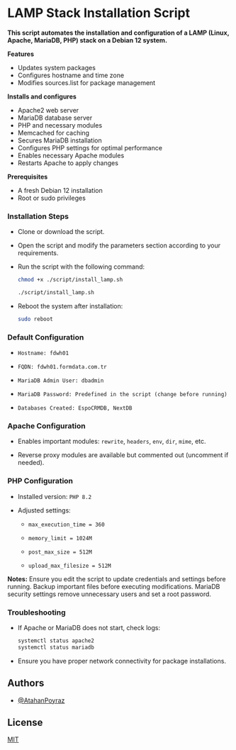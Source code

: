 # **LAMP Stack Installation Script**

**This script automates the installation and configuration of a LAMP (Linux, Apache, MariaDB, PHP) stack on a Debian 12 system.**


**Features**

- Updates system packages
- Configures hostname and time zone
- Modifies sources.list for package management

**Installs and configures**
- Apache2 web server
- MariaDB database server
- PHP and necessary modules
- Memcached for caching
- Secures MariaDB installation
- Configures PHP settings for optimal performance
- Enables necessary Apache modules
- Restarts Apache to apply changes

**Prerequisites**

- A fresh Debian 12 installation
- Root or sudo privileges

### Installation Steps
- Clone or download the script.
- Open the script and modify the parameters section according to your requirements.
- Run the script with the following command:
    ```bash
    chmod +x ./script/install_lamp.sh
    ```
    ```bash
    ./script/install_lamp.sh
    ```

- Reboot the system after installation:
    ```bash
    sudo reboot
    ```

### Default Configuration

* `Hostname: fdwh01`

* `FQDN: fdwh01.formdata.com.tr`

* `MariaDB Admin User: dbadmin`

* `MariaDB Password: Predefined in the script (change before running)`

* `Databases Created: EspoCRMDB, NextDB`

### Apache Configuration

* Enables important modules: `rewrite`, `headers`, `env`, `dir`, `mime`, etc.

* Reverse proxy modules are available but commented out (uncomment if needed).

### PHP Configuration

* Installed version: `PHP 8.2`

* Adjusted settings:

    * `max_execution_time = 360`

    * `memory_limit = 1024M`

    * `post_max_size = 512M`

    * `upload_max_filesize = 512M`

__Notes:__
Ensure you edit the script to update credentials and settings before running.
Backup important files before executing modifications. MariaDB security settings remove unnecessary users and set a root password.

### Troubleshooting

* If Apache or MariaDB does not start, check logs:
    ```bash
    systemctl status apache2
    systemctl status mariadb
    ```

* Ensure you have proper network connectivity for package installations.

## Authors

- [@AtahanPoyraz](https://www.github.com/AtahanPoyraz)


## License

[MIT](https://choosealicense.com/licenses/mit/)
